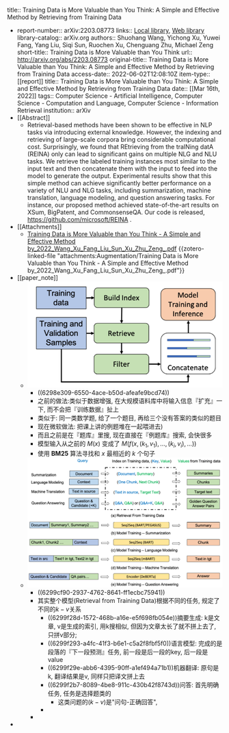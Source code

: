 title:: Training Data is More Valuable than You Think: A Simple and Effective Method by Retrieving from Training Data

- report-number:: arXiv:2203.08773
  links:: [Local library](zotero://select/library/items/ZAHJTNMD), [Web library](https://www.zotero.org/users/9034808/items/ZAHJTNMD)
  library-catalog:: arXiv.org
  authors:: Shuohang Wang, Yichong Xu, Yuwei Fang, Yang Liu, Siqi Sun, Ruochen Xu, Chenguang Zhu, Michael Zeng
  short-title:: Training Data is More Valuable than You Think
  url:: http://arxiv.org/abs/2203.08773
  original-title:: Training Data is More Valuable than You Think: A Simple and Effective Method by Retrieving from Training Data
  access-date:: 2022-06-02T12:08:10Z
  item-type:: [[report]]
  title:: Training Data is More Valuable than You Think: A Simple and Effective Method by Retrieving from Training Data
  date:: [[Mar 16th, 2022]]
  tags:: Computer Science - Artificial Intelligence, Computer Science - Computation and Language, Computer Science - Information Retrieval
  institution:: arXiv
- [[Abstract]]
	- Retrieval-based methods have been shown to be effective in NLP tasks via introducing external knowledge. However, the indexing and retrieving of large-scale corpora bring considerable computational cost. Surprisingly, we found that REtrieving from the traINing datA (REINA) only can lead to significant gains on multiple NLG and NLU tasks. We retrieve the labeled training instances most similar to the input text and then concatenate them with the input to feed into the model to generate the output. Experimental results show that this simple method can achieve significantly better performance on a variety of NLU and NLG tasks, including summarization, machine translation, language modeling, and question answering tasks. For instance, our proposed method achieved state-of-the-art results on XSum, BigPatent, and CommonsenseQA. Our code is released, https://github.com/microsoft/REINA .
- [[Attachments]]
	- [Training Data is More Valuable than You Think - A Simple and Effective Method by_2022_Wang_Xu_Fang_Liu_Sun_Xu_Zhu_Zeng_.pdf](zotero://select/library/items/37VYLPUF) {{zotero-linked-file "attachments:Augmentation/Training Data is More Valuable than You Think - A Simple and Effective Method by_2022_Wang_Xu_Fang_Liu_Sun_Xu_Zhu_Zeng_.pdf"}}
- [[paper_note]]
	- ![image.png](../assets/image_1654186744493_0.png)
		- ((6298e309-6550-4ace-b50d-afeafe9bcd74))
		- 之前的做法:类似于数据增强, 在大规模语料库中将输入信息『扩充』一下, 而不会把『训练数据』扯上
		- 类似于: 同一类数学题, 给了一个题目, 再给三个没有答案的类似的题目
		- 现在微软做法: 把课上讲的例题堆在一起喂进去)
		- 而且之前是在『题库』里搜, 现在直接在『例题库』搜索, 会快很多
		- 模型输入从之前的 $M(x)$ 变成了 $M(f(x, (k_1, v_1), ..., (k_i,v_i), ... ))$
		- 使用 **BM25** 算法寻找和 $x$ 最相近的 $k$ 个句子
	- ![image.png](../assets/image_1654247304744_0.png)
		- ((6299cf90-2937-4762-8641-ff1ecbc75941))
		- 其实整个模型(Retrieval from Training Data)根据不同的任务, 规定了不同的$k-v$关系
			- ((6299f28d-1572-468b-a16e-e5f698fb054e))摘要生成: k是文章,  v是生成的索引, 用k搜相似, 但因为文章太长了就不拼上去了, 只拼v部分;
			- ((6299f293-a4fc-41f3-b6e1-c5a2f8fbf5f0))语言模型: 完成的是段落的『下一段预测』任务, 前一段是后一段的key, 后一段是value
			- ((6299f29e-abb6-4395-90ff-a1ef494a71b1))机器翻译: 原句是k, 翻译结果是v, 同样只把译文拼上去
			- ((6299f2b7-8089-4be8-911c-430b42f8743d))问答: 首先明确任务, 任务是选择题类的
				- 这类问题的$(k-v)$是"问句-正确回答",
			-
		-
-
